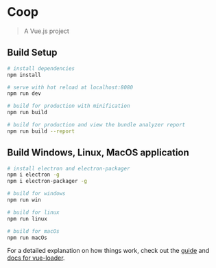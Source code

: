 # Coop

> A Vue.js project

## Build Setup

``` bash
# install dependencies
npm install

# serve with hot reload at localhost:8080
npm run dev

# build for production with minification
npm run build

# build for production and view the bundle analyzer report
npm run build --report
```

## Build Windows, Linux, MacOS application
``` bash
# install electron and electron-packager
npm i electron -g
npm i electron-packager -g

# build for windows
npm run win

# build for linux
npm run linux

# build for macOs
npm run macOs
```

For a detailed explanation on how things work, check out the [guide](http://vuejs-templates.github.io/webpack/) and [docs for vue-loader](http://vuejs.github.io/vue-loader).
